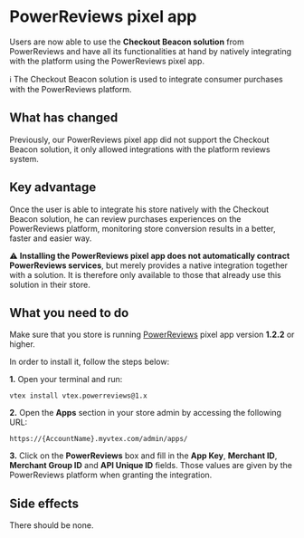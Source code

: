 # PowerReviews pixel app

Users are now able to use the __Checkout Beacon solution__ from PowerReviews and have all its functionalities at hand by natively integrating with the platform using the PowerReviews pixel app.

:information_source:  The Checkout Beacon solution is used to integrate consumer purchases with the PowerReviews platform.

## What has changed

Previously, our PowerReviews pixel app did not support the Checkout Beacon solution, it only allowed integrations with the platform reviews system.

## Key advantage

Once the user is able to integrate his store natively with the Checkout Beacon solution, he can review purchases experiences on the PowerReviews platform, monitoring store conversion results in a better, faster and easier way.

:warning:  __Installing the PowerReviews pixel app does not automatically contract PowerReviews services__, but merely provides a native integration together with a solution. It is therefore only available to those that already use this solution in their store.

## What you need to do

Make sure that you store is running [PowerReviews](https://github.com/vtex-apps/powerreviews) pixel app version __1.2.2__ or higher.

In order to install it, follow the steps below:

__1.__ Open your terminal and run:

`vtex install vtex.powerreviews@1.x`

__2.__ Open the __Apps__ section in your store admin by accessing the following URL:

`https://{AccountName}.myvtex.com/admin/apps/`

__3.__ Click on the __PowerReviews__ box and fill in the __App Key__, __Merchant ID__, __Merchant Group ID__ and __API Unique ID__ fields. Those values are given by the PowerReviews platform when granting the integration.

## Side effects

There should be none.
